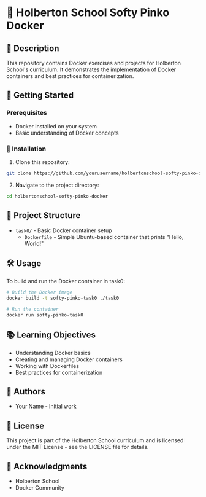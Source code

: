 # 🐳 Holberton School Softy Pinko Docker

## 📝 Description
This repository contains Docker exercises and projects for Holberton School's curriculum. It demonstrates the implementation of Docker containers and best practices for containerization.

## 🚀 Getting Started

### Prerequisites
- Docker installed on your system
- Basic understanding of Docker concepts

### 🔧 Installation
1. Clone this repository:
```bash
git clone https://github.com/yourusername/holbertonschool-softy-pinko-docker.git
```

2. Navigate to the project directory:
```bash
cd holbertonschool-softy-pinko-docker
```

## 📁 Project Structure
- `task0/` - Basic Docker container setup
  - `Dockerfile` - Simple Ubuntu-based container that prints "Hello, World!"

## 🛠️ Usage
To build and run the Docker container in task0:
```bash
# Build the Docker image
docker build -t softy-pinko-task0 ./task0

# Run the container
docker run softy-pinko-task0
```

## 📚 Learning Objectives
- Understanding Docker basics
- Creating and managing Docker containers
- Working with Dockerfiles
- Best practices for containerization

## 👥 Authors
- Your Name - Initial work

## 📄 License
This project is part of the Holberton School curriculum and is licensed under the MIT License - see the LICENSE file for details.

## 🙏 Acknowledgments
- Holberton School
- Docker Community 